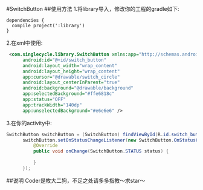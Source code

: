 #SwitchButton
##使用方法
  1.将library导入，修改你的工程的gradle如下:

    dependencies {
      compile project(':library')
    }

  2.在xml中使用:
  ```xml
   <com.singlecycle.library.SwitchButton xmlns:app="http://schemas.android.com/apk/res-auto"
        android:id="@+id/switch_button"
        android:layout_width="wrap_content"
        android:layout_height="wrap_content"
        app:cursor="@drawable/switch_circle"
        android:layout_centerInParent="true"
        android:background="@drawable/background"
        app:selectedBackground="#ffe6818c"
        app:status="OFF"
        app:trackWidth="140dp"
        app:unselectedBackground="#e6e6e6" />
  ```      
  3.在你的activity中:
  ```java
 SwitchButton switchButton = (SwitchButton) findViewById(R.id.switch_button);
        switchButton.setOnStatusChangeListener(new SwitchButton.OnStatusChangeListener() {
            @Override
            public void onChange(SwitchButton.STATUS status) {
                
            }
        });
  ```
  
##说明
  Coder是枚大二狗，不足之处请多多指教～求star～
